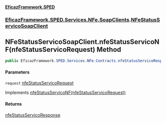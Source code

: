 #### [EficazFramework.SPED](EficazFrameworkSPED.md 'EficazFramework SPED')
### [EficazFramework.SPED.Services.NFe.SoapClients](EficazFramework.SPED.Services.NFe.SoapClients.md 'EficazFramework.SPED.Services.NFe.SoapClients').[NFeStatusServicoSoapClient](EficazFramework.SPED.Services.NFe.SoapClients/NFeStatusServicoSoapClient.md 'EficazFramework.SPED.Services.NFe.SoapClients.NFeStatusServicoSoapClient')

## NFeStatusServicoSoapClient.nfeStatusServicoNF(nfeStatusServicoRequest) Method

```csharp
public EficazFramework.SPED.Services.NFe.Contracts.nfeStatusServicoResponse nfeStatusServicoNF(EficazFramework.SPED.Services.NFe.Contracts.nfeStatusServicoRequest request);
```
#### Parameters

<a name='EficazFramework.SPED.Services.NFe.SoapClients.NFeStatusServicoSoapClient.nfeStatusServicoNF(EficazFramework.SPED.Services.NFe.Contracts.nfeStatusServicoRequest).request'></a>

`request` [nfeStatusServicoRequest](EficazFramework.SPED.Services.NFe.Contracts/nfeStatusServicoRequest.md 'EficazFramework.SPED.Services.NFe.Contracts.nfeStatusServicoRequest')

Implements [nfeStatusServicoNF(nfeStatusServicoRequest)](EficazFramework.SPED.Services.NFe.Contracts/INFeStatusServicoSoap/nfeStatusServicoNF(nfeStatusServicoRequest).md 'EficazFramework.SPED.Services.NFe.Contracts.INFeStatusServicoSoap.nfeStatusServicoNF(EficazFramework.SPED.Services.NFe.Contracts.nfeStatusServicoRequest)')

#### Returns
[nfeStatusServicoResponse](EficazFramework.SPED.Services.NFe.Contracts/nfeStatusServicoResponse.md 'EficazFramework.SPED.Services.NFe.Contracts.nfeStatusServicoResponse')